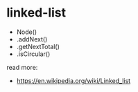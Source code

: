 # linked-list
- Node()
- .addNext()
- .getNextTotal()
- .isCircular()

read more:
- https://en.wikipedia.org/wiki/Linked_list